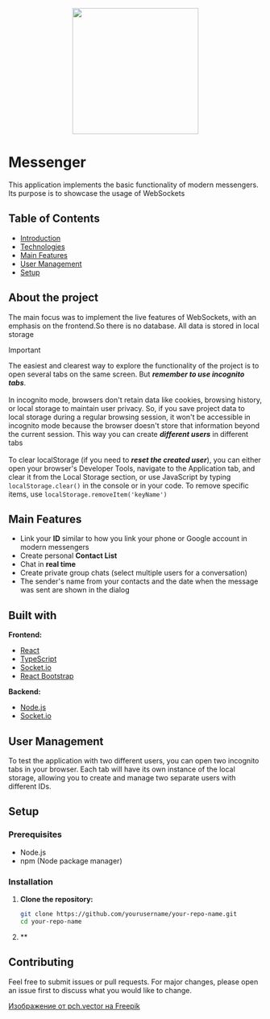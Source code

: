 <p align="center"><img src="https://github.com/sssshefer/messenger/assets/63253440/03f23447-e7de-48d0-bbb5-d91e57b52d45" alt=""  height="250"></p>

# Messenger 
This application implements the basic functionality of modern messengers. Its purpose is to showcase the usage of WebSockets

## Table of Contents
- [Introduction](#introduction)
- [Technologies](#technologies)
- [Main Features](#main-features)
- [User Management](#user-management)
- [Setup](#setup)

## About the project

The main focus was to implement the live features of WebSockets, with an emphasis on the frontend.So there is no database. All data is stored in local storage

> [!IMPORTANT]
> The easiest and clearest way to explore the functionality of the project is to <br/> open several tabs on the same screen. But ***remember to use incognito tabs***. <br/><br/>
> In incognito mode, browsers don't retain data like cookies, browsing history, or local storage to maintain user privacy. So, if you save project data to local storage during a regular browsing session, it won't be accessible in incognito mode because the browser doesn't store that information beyond the current session. This way you can create ***different users*** in different tabs <br/><br/>
> To clear localStorage (if you need to ***reset the created user***), you can either open your browser's Developer Tools, navigate to the Application tab, and clear it from the Local Storage section, or use JavaScript by typing `localStorage.clear()` in the console or in your code. To remove specific items, use `localStorage.removeItem('keyName')`

## Main Features
- Link your **ID** similar to how you link your phone or Google account in modern messengers
- Create personal **Contact List**
- Chat in **real time**
- Create private group chats (select multiple users for a conversation)
- The sender's name from your contacts and the date when the message was sent are shown in the dialog

## Built with
 **Frontend:**
- [React](https://react.dev/)
- [TypeScript](https://www.typescriptlang.org/)
- [Socket.io](https://socket.io/)
- [React Bootstrap](https://react-bootstrap.netlify.app/)
    
 **Backend:**
- [Node.js](https://nodejs.org/)
- [Socket.io](https://socket.io/)


## User Management
To test the application with two different users, you can open two incognito tabs in your browser. Each tab will have its own instance of the local storage, allowing you to create and manage two separate users with different IDs.

## Setup
### Prerequisites
- Node.js
- npm (Node package manager)

### Installation
1. **Clone the repository:**
   ```sh
   git clone https://github.com/yourusername/your-repo-name.git
   cd your-repo-name
   ```
2. **
## Contributing
Feel free to submit issues or pull requests. For major changes, please open an issue first to discuss what you would like to change.

<a href="https://ru.freepik.com/free-vector/man-woman-chatting-online-people-using-mobile-phones-speech-bubble-distance-flat-vector-illustration-communication-internet_10173148.htm#fromView=search&page=2&position=0&uuid=17686646-04ab-4b32-9265-0cc4367e4bc7">Изображение от pch.vector на Freepik</a>
